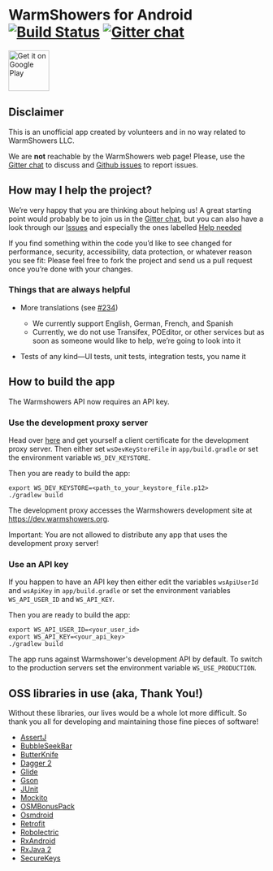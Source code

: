 # WarmShowers for Android [![Build Status](https://travis-ci.org/warmshowers/wsandroid.svg?branch=master)](https://travis-ci.org/warmshowers/wsandroid) [![Gitter chat](https://badges.gitter.im/warmshowers-wsandroid/Lobby.png)](https://gitter.im/warmshowers-wsandroid/Lobby)


[<img src="https://play.google.com/intl/en_us/badges/images/generic/en-play-badge.png"
     alt="Get it on Google Play"
     height="80">](https://play.google.com/store/apps/details?id=fi.bitrite.android.ws)

## Disclaimer
This is an unofficial app created by volunteers and in no way related to
WarmShowers LLC.

We are **not** reachable by the WarmShowers web page!
Please, use the [Gitter chat](https://gitter.im/warmshowers-wsandroid/Lobby) to
discuss and [Github issues](https://github.com/warmshowers/wsandroid/issues) to
report issues. 

## How may I help the project?

We’re very happy that you are thinking about helping us!
A great starting point would probably be to join us in the [Gitter chat](https://gitter.im/warmshowers-wsandroid/Lobby), but you can also have a look through our [Issues](https://github.com/warmshowers/wsandroid/issues) and especially the ones labelled [Help needed](https://github.com/warmshowers/wsandroid/labels/Help%20needed)

If you find something within the code you’d like to see changed for performance, security, accessibility, data protection, or whatever reason you see fit: Please feel free to fork the project and send us a pull request once you’re done with your changes.

### Things that are always helpful

* More translations (see [#234](https://github.com/warmshowers/wsandroid/issues/234))
  * We currently support English, German, French, and Spanish
  * Currently, we do not use Transifex, POEditor, or other services but as soon as someone would like to help, we’re going to look into it

* Tests of any kind—UI tests, unit tests, integration tests, you name it

## How to build the app

The Warmshowers API now requires an API key.

### Use the development proxy server
Head over [here](https://github.com/warmshowers/wsandroid/tree/dev-certs) and
get yourself a client certificate for the development proxy server.
Then either set `wsDevKeyStoreFile` in `app/build.gradle` or set the environment 
variable `WS_DEV_KEYSTORE`.

Then you are ready to build the app:
```
export WS_DEV_KEYSTORE=<path_to_your_keystore_file.p12>
./gradlew build
```

The development proxy accesses the Warmshowers development site at
https://dev.warmshowers.org.

Important: You are not allowed to distribute any app that uses the development
proxy server!


### Use an API key
If you happen to have an API key then either edit the variables `wsApiUserId`
and `wsApiKey` in `app/build.gradle` or set the environment variables
`WS_API_USER_ID` and `WS_API_KEY`.

Then you are ready to build the app:
```
export WS_API_USER_ID=<your_user_id>
export WS_API_KEY=<your_api_key>
./gradlew build
```

The app runs against Warmshower's development API by default. To switch to the
production servers set the environment variable `WS_USE_PRODUCTION`.


## OSS libraries in use (aka, Thank You!)

Without these libraries, our lives would be a whole lot more difficult. So thank you all for developing and maintaining those fine pieces of software!

* [AssertJ](https://github.com/joel-costigliola/assertj-core)
* [BubbleSeekBar](https://github.com/woxingxiao/BubbleSeekBar)
* [ButterKnife](https://github.com/JakeWharton/butterknife)
* [Dagger 2](https://github.com/google/dagger)
* [Glide](https://bumptech.github.io/glide/)
* [Gson](https://github.com/google/gson)
* [JUnit](https://github.com/junit-team/junit4)
* [Mockito](https://github.com/mockito/mockito)
* [OSMBonusPack](https://github.com/MKergall/osmbonuspack)
* [Osmdroid](https://osmdroid.github.io/osmdroid)
* [Retrofit](https://github.com/square/retrofit)
* [Robolectric](https://github.com/robolectric/robolectric)
* [RxAndroid](https://github.com/ReactiveX/RxAndroid)
* [RxJava 2](https://github.com/ReactiveX/RxJava)
* [SecureKeys](https://github.com/saantiaguilera/android-api-SecureKeys)
